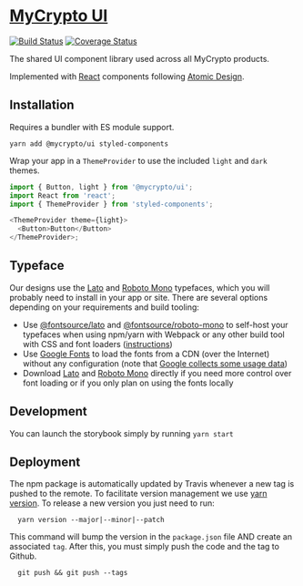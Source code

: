 # [MyCrypto UI](https://mycryptobuilds.com/ui)

[![Build Status](https://travis-ci.org/MyCryptoHQ/ui.svg?branch=master)](https://travis-ci.org/MyCryptoHQ/ui)
[![Coverage Status](https://coveralls.io/repos/github/MyCryptoHQ/ui/badge.svg?branch=master)](https://coveralls.io/github/MyCryptoHQ/ui?branch=master)

The shared UI component library used across all MyCrypto products.

Implemented with [React](https://github.com/facebook/react) components following [Atomic Design](http://atomicdesign.bradfrost.com/).

## Installation

Requires a bundler with ES module support.

`yarn add @mycrypto/ui styled-components`

Wrap your app in a `ThemeProvider` to use the included `light` and `dark` themes.

```js
import { Button, light } from '@mycrypto/ui';
import React from 'react';
import { ThemeProvider } from 'styled-components';

<ThemeProvider theme={light}>
  <Button>Button</Button>
</ThemeProvider>;
```

## Typeface

Our designs use the [Lato](http://www.latofonts.com/) and [Roboto Mono](https://fonts.google.com/specimen/Roboto+Mono) typefaces, which you will probably need to install in your app or site. There are several options depending on your requirements and build tooling:

- Use [@fontsource/lato](https://www.npmjs.com/package/@fontsource/lato) and [@fontsource/roboto-mono](https://www.npmjs.com/package/@fontsource/roboto-mono) to self-host your typefaces when using npm/yarn with Webpack or any other build tool with CSS and font loaders ([instructions](https://github.com/fontsource/fontsource#installation))
- Use [Google Fonts](https://fonts.google.com/?selection.family=Lato:400,700,900|Roboto+Mono) to load the fonts from a CDN (over the Internet) without any configuration (note that [Google collects some usage data](https://developers.google.com/fonts/faq#what_does_using_the_google_fonts_api_mean_for_the_privacy_of_my_users))
- Download [Lato](http://www.latofonts.com/) and [Roboto Mono](https://fonts.google.com/specimen/Roboto+Mono) directly if you need more control over font loading or if you only plan on using the fonts locally

## Development

You can launch the storybook simply by running `yarn start`

## Deployment

The npm package is automatically updated by Travis whenever a new tag is pushed to the remote.
To facilitate version management we use [yarn version](https://yarnpkg.com/lang/en/docs/cli/version/). To release a new version you just need to run:

```
  yarn version --major|--minor|--patch
```

This command will bump the version in the `package.json` file AND create an associated `tag`.
After this, you must simply push the code and the tag to Github.

```
  git push && git push --tags
```
